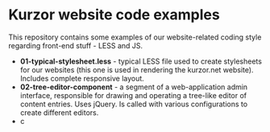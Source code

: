 # Kurzor website code examples

This repository contains some examples of our website-related coding style regarding front-end stuff - LESS and JS.

  - **01-typical-stylesheet.less** - typical LESS file used to create stylesheets for our websites (this one is used in rendering the kurzor.net website). Includes complete responsive layout.
  - **02-tree-editor-component** - a segment of a web-application admin interface, responsible for drawing and operating a tree-like editor of content entries. Uses jQuery. Is called with various configurations to create different editors.
  - c